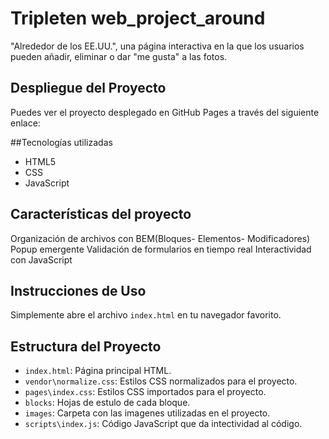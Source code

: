 # Tripleten web_project_around
"Alrededor de los EE.UU.", una página interactiva en la que los usuarios pueden añadir, eliminar o dar "me gusta" a las fotos.

## Despliegue del Proyecto
Puedes ver el proyecto desplegado en GitHub Pages a través del siguiente enlace:


##Tecnologías utilizadas

- HTML5
- CSS
- JavaScript

## Características del proyecto

Organización de archivos con BEM(Bloques- Elementos- Modificadores)
Popup emergente
Validación de formularios en tiempo real
Interactividad con JavaScript

## Instrucciones de Uso

Simplemente abre el archivo `index.html` en tu navegador favorito.

## Estructura del Proyecto

- `index.html`: Página principal HTML.
- `vendor\normalize.css`: Estilos CSS normalizados para el proyecto.
- `pages\index.css`: Estilos CSS importados para el proyecto.
- `blocks`: Hojas de estulo de cada bloque.
- `images`: Carpeta con las imagenes utilizadas en el proyecto.
- `scripts\index.js`: Código JavaScript que da intectividad al código.
